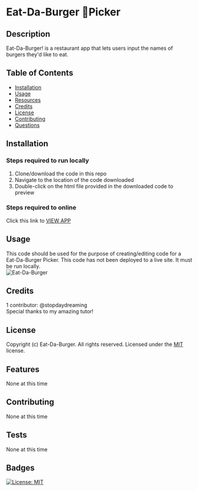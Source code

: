 # Eat-Da-Burger 🍔Picker

## Description
Eat-Da-Burger! is a restaurant app that lets users input the names of burgers they'd like to eat.

## Table of Contents
* [Installation](#installation)
* [Usage](#usage)
* [Resources](#resources)
* [Credits](#credits)
* [License](#license)
* [Contributing](#contributing)
* [Questions](#questions)

## Installation
### Steps required to run locally
1. Clone/download the code in this repo
2. Navigate to the location of the code downloaded
3. Double-click on the html file provided in the downloaded code to preview 
### Steps required to online
Click this link to [VIEW APP](./)


## Usage 
This code should be used for the purpose of creating/editing code for a Eat-Da-Burger Picker. This code has not been deployed to a live site. It must be run locally.  
![Eat-Da-Burger](../public/assets/img/screenshot.png)

## Credits
1 contributor: @stopdaydreaming  
Special thanks to my amazing tutor!

## License
Copyright (c) Eat-Da-Burger. All rights reserved.
Licensed under the [MIT](LICENSE) license.

## Features
None at this time

## Contributing
None at this time

## Tests
None at this time  

## Badges
[![License: MIT](https://img.shields.io/badge/License-MIT-yellow.svg)](https://opensource.org/licenses/MIT)